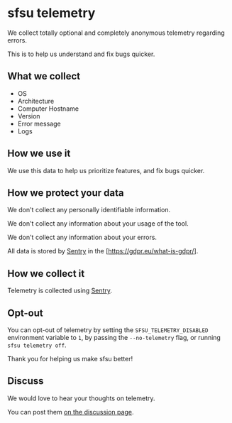 # sfsu telemetry

We collect totally optional and completely anonymous telemetry regarding errors.

This is to help us understand and fix bugs quicker.

## What we collect

- OS
- Architecture
- Computer Hostname
- Version
- Error message
- Logs

## How we use it

We use this data to help us prioritize features, and fix bugs quicker.

## How we protect your data

We don't collect any personally identifiable information.

We don't collect any information about your usage of the tool.

We don't collect any information about your errors.

All data is stored by [Sentry](https://sentry.io/) in the [https://gdpr.eu/what-is-gdpr/].

## How we collect it

Telemetry is collected using [Sentry](https://sentry.io/).

## Opt-out

You can opt-out of telemetry by setting the `SFSU_TELEMETRY_DISABLED` environment variable to `1`, by passing the `--no-telemetry` flag, or running `sfsu telemetry off`.

Thank you for helping us make sfsu better!

## Discuss

We would love to hear your thoughts on telemetry.

You can post them [on the discussion page](https://github.com/orgs/winpax/discussions/917).
